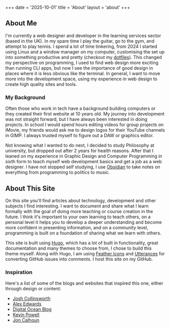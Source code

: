 +++
date = '2025-10-01'
title = 'About'
layout =  'about'
+++

## About Me

I'm currently a web designer and developer in the learning services sector (based in the UK). In my spare time I play the guitar, go to the gym, and attempt to play tennis. I spend a lot of time tinkering, from 2024 I started using Linux and a window manager on my computer, customising the set up into something productive and pretty (checkout my [dotfiles](https://github.com/double-tilde/dotfiles)). This changed my perspective on programming, I used to find web design more exciting than running CLI apps, but now I see the importance of good design in places where it is less obvious like the terminal. In general, I want to move more into the development space, using my experience in web design to create high quality sites and tools.

### My Background

Often those who work in tech have a background building computers or they created their first website at 10 years old. My journey into development was not straight forward, but I have always been interested in doing projects. In school I would spend hours editing videos for group projects on iMovie, my friends would ask me to design logos for their YouTube channels in GIMP. I always trusted myself to figure out a DAW or graphics editor.

Not knowing what I wanted to do next, I decided to study Philosophy at university, but dropped out after 2 years for health reasons. After that I leaned on my experience in Graphic Design and Computer Programming in sixth form to teach myself web development basics and get a job as a web designer. I have not stopped self studying, I use [Obsidian](https://obsidian.md/) to take notes on everything from programming to politics to music.

## About This Site

On this site you'll find articles about technology, development and other subjects I find interesting. I want to document and share what I learn formally with the goal of doing more teaching or course creation in the future. I think it's important to your own learning to teach others, on a personal level it helps you to develop a deeper understanding and become more confident in presenting information, and on a community level, programming is built on a foundation of sharing what we learn with others.

This site is built using [Hugo](https://gohugo.io/), which has a lot of built in functionality, great documentation and many themes to choose from, I chose to build this theme myself. Along with Hugo, I am using [Feather icons](https://feathericons.com/) and [Utterances](https://utteranc.es/) for converting GitHub issues into comments. I host this site on my GitHub.

### Inspiration

Here's a list of some of the blogs and websites that inspired this one, either through design or content:

- [Josh Collinsworth](https://joshcollinsworth.com/)
- [Alex Edwards](https://www.alexedwards.net/)
- [Digital Ocean Blog](https://www.digitalocean.com/blog)
- [Kevin Powell](https://www.kevinpowell.co/)
- [Jon Calhoun](https://www.calhoun.io/)
